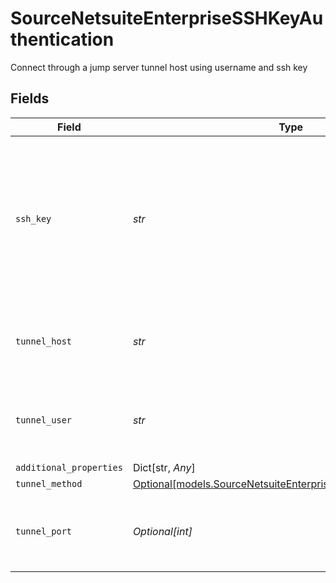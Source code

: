 # SourceNetsuiteEnterpriseSSHKeyAuthentication

Connect through a jump server tunnel host using username and ssh key


## Fields

| Field                                                                                                                    | Type                                                                                                                     | Required                                                                                                                 | Description                                                                                                              |
| ------------------------------------------------------------------------------------------------------------------------ | ------------------------------------------------------------------------------------------------------------------------ | ------------------------------------------------------------------------------------------------------------------------ | ------------------------------------------------------------------------------------------------------------------------ |
| `ssh_key`                                                                                                                | *str*                                                                                                                    | :heavy_check_mark:                                                                                                       | OS-level user account ssh key credentials in RSA PEM format ( created with ssh-keygen -t rsa -m PEM -f myuser_rsa )      |
| `tunnel_host`                                                                                                            | *str*                                                                                                                    | :heavy_check_mark:                                                                                                       | Hostname of the jump server host that allows inbound ssh tunnel.                                                         |
| `tunnel_user`                                                                                                            | *str*                                                                                                                    | :heavy_check_mark:                                                                                                       | OS-level username for logging into the jump server host                                                                  |
| `additional_properties`                                                                                                  | Dict[str, *Any*]                                                                                                         | :heavy_minus_sign:                                                                                                       | N/A                                                                                                                      |
| `tunnel_method`                                                                                                          | [Optional[models.SourceNetsuiteEnterpriseSchemasTunnelMethod]](../models/sourcenetsuiteenterpriseschemastunnelmethod.md) | :heavy_minus_sign:                                                                                                       | N/A                                                                                                                      |
| `tunnel_port`                                                                                                            | *Optional[int]*                                                                                                          | :heavy_minus_sign:                                                                                                       | Port on the proxy/jump server that accepts inbound ssh connections.                                                      |